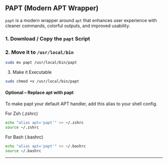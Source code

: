 ## PAPT (Modern APT Wrapper)

`papt` is a modern wrapper around `apt` that enhances user experience with cleaner commands, colorful outputs, and improved usability.

### 1. Download / Copy the `papt` Script

### 2. Move it to `/usr/local/bin`

```bash
sudo mv papt /usr/local/bin/papt
```

3. Make it Executable

```bash
sudo chmod +x /usr/local/bin/papt
```

#### Optional – Replace apt with papt

To make papt your default APT handler, add this alias to your shell config.

For Zsh (.zshrc)

```bash
echo "alias apt='papt'" >> ~/.zshrc
source ~/.zshrc
```

For Bash (.bashrc)

```bash
echo "alias apt='papt'" >> ~/.bashrc
source ~/.bashrc
```

---
